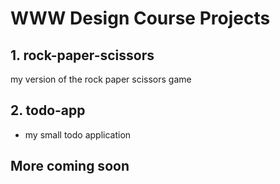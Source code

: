 # WWW Design Course Projects

## 1. rock-paper-scissors

my version of the rock paper scissors game

## 2. todo-app

- my small todo application


More coming soon 
--

